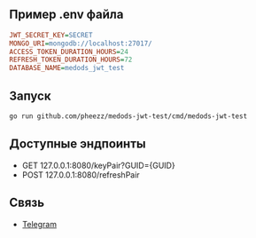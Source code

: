 ## Пример .env файла
```ini
JWT_SECRET_KEY=SECRET
MONGO_URI=mongodb://localhost:27017/
ACCESS_TOKEN_DURATION_HOURS=24
REFRESH_TOKEN_DURATION_HOURS=72
DATABASE_NAME=medods_jwt_test
```

## Запуск

```bash
go run github.com/pheezz/medods-jwt-test/cmd/medods-jwt-test
```

## Доступные эндпоинты

- GET 127.0.0.1:8080/keyPair?GUID={GUID}
- POST 127.0.0.1:8080/refreshPair

## Связь
- [Telegram](https://t.me/pheezz)